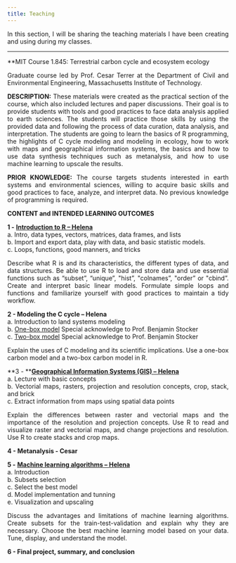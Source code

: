 ```yaml
---
title: Teaching
---
```

<style>body {text-align: justify}</style>

In this section, I will be sharing the teaching materials I have been creating and using during my classes.

---

**MIT Course 1.845: Terrestrial carbon cycle and ecosystem ecology<br/>

Graduate course led by Prof. Cesar Terrer at the Department of Civil and Environmental Engineering, Massachusetts Institute of Technology.<br/>

**DESCRIPTION:** These materials were created as the practical section of the course, which also included lectures and paper discussions. Their goal is to provide students with tools and good practices to face data analysis applied to earth sciences. The students will practice those skills by using the provided data and following the process of data curation, data analysis, and interpretation. The students are going to learn the basics of R programming, the highlights of C cycle modeling and modeling in ecology, how to work with maps and geographical information systems, the basics and how to use data synthesis techniques such as metanalysis, and how to use machine learning to upscale the results.

**PRIOR KNOWLEDGE:** The course targets students interested in earth systems and environmental sciences, willing to acquire basic skills and good practices to face, analyze, and interpret data. No previous knowledge of programming is required.

**CONTENT and INTENDED LEARNING OUTCOMES**

**1 -**	[**Introduction to R – Helena**](https://github.com/helenavallicrosa/teaching/blob/main/1.%20Intro%20to%20R.R)<br/>
    a.	Intro, data types, vectors, matrices, data frames, and lists<br/>
    b.	Import and export data, play with data, and basic statistic models.<br/>
    c.	Loops, functions, good manners, and tricks<br/>
    
Describe what R is and its characteristics, the different types of data, and data structures.
Be able to use R to load and store data and use essential functions such as “subset”, “unique”, "hist”, "colnames”, "order” or "cbind”.
Create and interpret basic linear models.
Formulate simple loops and functions and familiarize yourself with good practices to maintain a tidy workflow.

**2 -	Modeling the C cycle – Helena** <br/>
    a.	Introduction to land systems modeling<br/>
    b.	[One-box model](https://github.com/helenavallicrosa/teaching/blob/main/2.%20Cmodel_Beta.R) Special acknowledge to Prof. Benjamin Stocker<br/>
    c.	[Two-box model](https://github.com/helenavallicrosa/teaching/blob/main/2.1%202-boxes_Beta.R) Special acknowledge to Prof. Benjamin Stocker<br/>
    
Explain the uses of C modeling and its scientific implications.
Use a one-box carbon model and a two-box carbon model in R.
   
**3 -	**[**Geographical Information Systems (GIS) – Helena**](https://github.com/helenavallicrosa/teaching/blob/main/3.%20GIS%20script_Beta.R) <br/>
    a.	Lecture with basic concepts<br/>
    b.	Vectorial maps, rasters, projection and resolution concepts, crop, stack, and brick <br/>
    c.	Extract information from maps using spatial data points<br/>
    
Explain the differences between raster and vectorial maps and the importance of the resolution and projection concepts.
Use R to read and visualize raster and vectorial maps, and change projections and resolution.
Use R to create stacks and crop maps.

**4 -	Metanalysis - Cesar** <br/>

**5 -**	[**Machine learning algorithms – Helena**](https://github.com/helenavallicrosa/teaching/blob/main/4.%20ML%20and%20upscaling_Beta.R) <br/>
    a.	Introduction<br/>
    b.	Subsets selection<br/>
    c.	Select the best model<br/>
    d.	Model implementation and tunning<br/>
    e.	Visualization and upscaling<br/>
    
Discuss the advantages and limitations of machine learning algorithms.
Create subsets for the train-test-validation and explain why they are necessary.
Choose the best machine learning model based on your data.
Tune, display, and understand the model.

**6 -	Final project, summary, and conclusion**


